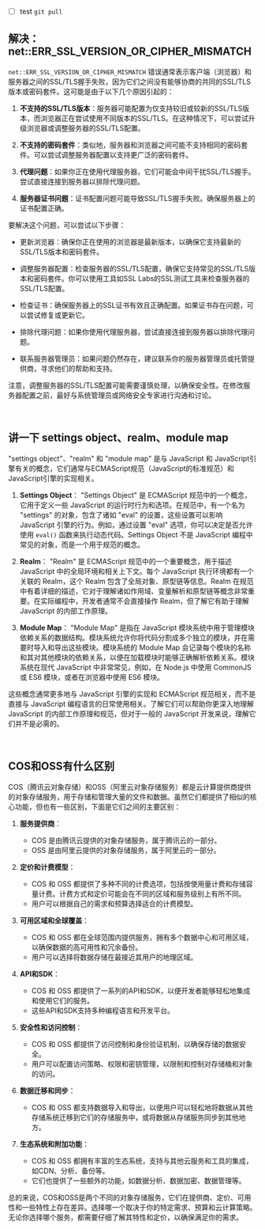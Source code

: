 - [ ] test `git pull`

## 解决：net::ERR_SSL_VERSION_OR_CIPHER_MISMATCH

`net::ERR_SSL_VERSION_OR_CIPHER_MISMATCH` 错误通常表示客户端（浏览器）和服务器之间的SSL/TLS握手失败，因为它们之间没有能够协商的共同的SSL/TLS版本或密码套件。这可能是由于以下几个原因引起的：

1. **不支持的SSL/TLS版本**：服务器可能配置为仅支持较旧或较新的SSL/TLS版本，而浏览器正在尝试使用不同版本的SSL/TLS。在这种情况下，可以尝试升级浏览器或调整服务器的SSL/TLS配置。

2. **不支持的密码套件**：类似地，服务器和浏览器之间可能不支持相同的密码套件。可以尝试调整服务器配置以支持更广泛的密码套件。

3. **代理问题**：如果你正在使用代理服务器，它们可能会中间干扰SSL/TLS握手。尝试直接连接到服务器以排除代理问题。

4. **服务器证书问题**：证书配置问题可能导致SSL/TLS握手失败。确保服务器上的证书配置正确。

要解决这个问题，可以尝试以下步骤：

- 更新浏览器：确保你正在使用的浏览器是最新版本，以确保它支持最新的SSL/TLS版本和密码套件。

- 调整服务器配置：检查服务器的SSL/TLS配置，确保它支持常见的SSL/TLS版本和密码套件。你可以使用工具如SSL Labs的SSL测试工具来检查服务器的SSL/TLS配置。

- 检查证书：确保服务器上的SSL证书有效且正确配置。如果证书存在问题，可以尝试修复或更新它。

- 排除代理问题：如果你使用代理服务器，尝试直接连接到服务器以排除代理问题。

- 联系服务器管理员：如果问题仍然存在，建议联系你的服务器管理员或托管提供商，寻求他们的帮助和支持。

注意，调整服务器的SSL/TLS配置可能需要谨慎处理，以确保安全性。在修改服务器配置之前，最好与系统管理员或网络安全专家进行沟通和讨论。

​	

## 讲一下 settings object、realm、module map

"settings object"、"realm" 和 "module map" 是与 JavaScript 和 JavaScript引擎有关的概念，它们通常与ECMAScript规范（JavaScript的标准规范）和JavaScript引擎的实现相关。

1. **Settings Object**：
   "Settings Object" 是 ECMAScript 规范中的一个概念，它用于定义一些 JavaScript 的运行时行为和选项。在规范中，有一个名为 "settings" 的对象，包含了诸如 "eval" 的设置，这些设置可以影响 JavaScript 引擎的行为。例如，通过设置 "eval" 选项，你可以决定是否允许使用 `eval()` 函数来执行动态代码。Settings Object 不是 JavaScript 编程中常见的对象，而是一个用于规范的概念。

2. **Realm**：
   "Realm" 是 ECMAScript 规范中的一个重要概念，用于描述 JavaScript 中的全局环境和相关上下文。每个 JavaScript 执行环境都有一个关联的 Realm，这个 Realm 包含了全局对象、原型链等信息。Realm 在规范中有着详细的描述，它对于理解诸如作用域、变量解析和原型链等概念非常重要。在实际编程中，开发者通常不会直接操作 Realm，但了解它有助于理解 JavaScript 的内部工作原理。

3. **Module Map**：
   "Module Map" 是指在 JavaScript 模块系统中用于管理模块依赖关系的数据结构。模块系统允许你将代码分割成多个独立的模块，并在需要时导入和导出这些模块。模块系统的 Module Map 会记录每个模块的名称和其对其他模块的依赖关系，以便在加载模块时能够正确解析依赖关系。模块系统在现代 JavaScript 中非常常见，例如，在 Node.js 中使用 CommonJS 或 ES6 模块，或者在浏览器中使用 ES6 模块。

这些概念通常更多地与 JavaScript 引擎的实现和 ECMAScript 规范相关，而不是直接与 JavaScript 编程语言的日常使用相关。了解它们可以帮助你更深入地理解 JavaScript 的内部工作原理和规范，但对于一般的 JavaScript 开发来说，理解它们并不是必需的。

​	

## COS和OSS有什么区别

COS（腾讯云对象存储）和OSS（阿里云对象存储服务）都是云计算提供商提供的对象存储服务，用于存储和管理大量的文件和数据。虽然它们都提供了相似的核心功能，但也有一些区别，下面是它们之间的主要区别：

1. **服务提供商**：
   - COS 是由腾讯云提供的对象存储服务，属于腾讯云的一部分。
   - OSS 是由阿里云提供的对象存储服务，属于阿里云的一部分。

2. **定价和计费模型**：
   - COS 和 OSS 都提供了多种不同的计费选项，包括按使用量计费和存储容量计费。计费方式和定价可能会在不同的区域和服务级别上有所不同。
   - 用户可以根据自己的需求和预算选择适合的计费模型。

3. **可用区域和全球覆盖**：
   - COS 和 OSS 都在全球范围内提供服务，拥有多个数据中心和可用区域，以确保数据的高可用性和冗余备份。
   - 用户可以选择将数据存储在最接近其用户的地理区域。

4. **API和SDK**：
   - COS 和 OSS 都提供了一系列的API和SDK，以便开发者能够轻松地集成和使用它们的服务。
   - 这些API和SDK支持多种编程语言和开发平台。

5. **安全性和访问控制**：
   - COS 和 OSS 都提供了访问控制和身份验证机制，以确保存储的数据安全。
   - 用户可以配置访问策略、权限和密钥管理，以限制和控制对存储桶和对象的访问。

6. **数据迁移和同步**：
   - COS 和 OSS 都支持数据导入和导出，以便用户可以轻松地将数据从其他存储系统迁移到它们的存储服务中，或将数据从存储服务同步到其他地方。

7. **生态系统和附加功能**：
   - COS 和 OSS 都拥有丰富的生态系统，支持与其他云服务和工具的集成，如CDN、分析、备份等。
   - 它们也提供了一些额外的功能，如数据分析、数据加密、数据管理等。

总的来说，COS和OSS是两个不同的对象存储服务，它们在提供商、定价、可用性和一些特性上存在差异。选择哪一个取决于你的特定需求、预算和云计算策略。无论你选择哪个服务，都需要仔细了解其特性和定价，以确保满足你的需求。
